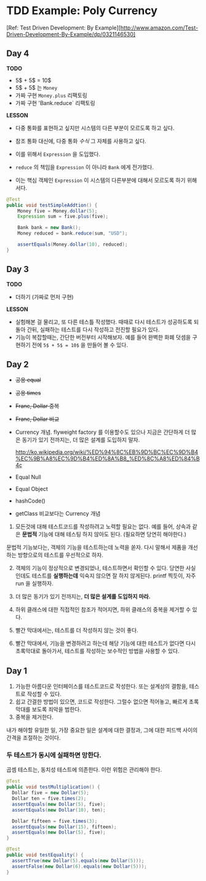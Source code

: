 # TDD Example: Poly Currency

[Ref: Test Driven Development: By Example][http://www.amazon.com/Test-Driven-Development-By-Example/dp/0321146530]

## Day 4

**TODO**

- 5$ + 5$ = 10$
- 5$ + 5$ 는 `Money`
- 가짜 구현 `Money.plus` 리팩토링
- 가짜 구현 'Bank.reduce` 리팩토링

**LESSON**

- 다중 통화를 표현하고 싶지만 시스템의 다른 부분이 모르도록 하고 싶다. 
- 참조 통화 대신에, 다중 통화 *수식* 그 자체를 사용하고 싶다.
- 이를 위해서 `Expression` 을 도입했다. 

- `reduce` 의 책임을 `Expression` 이 아니라 `Bank` 에게 전가했다.
- 이는 핵심 객체인 `Expression` 이 시스템의 다른부분에 대해서 모르도록 하기 위해서다.

```java
@Test
public void testSimpleAddtion() {
	Money five = Money.dollar(5);
	Expression sum = five.plus(five);

	Bank bank = new Bank();
	Money reduced = bank.reduce(sum, "USD");

	assertEquals(Money.dollar(10), reduced);
}
```

## Day 3

**TODO**

- 더하기 (가짜로 먼저 구현)

**LESSON**

- 실험해본 걸 물리고, 또 다른 테스틀 작성했다. 때때로 다시 테스트가 성공하도록 되돌아 간뒤, 실패하는 테스트를 다시 작성하고 전진할 필요가 있다.
- 기능이 복잡할때는, 간단한 버전부터 시작해보자. 예를 들어 완벽한 화폐 덧셈을 구현하기 전에 `5$ + 5$ = 10$` 을 만들어 볼 수 있다. 

## Day 2

- ~~공용 equal~~
- ~~공용 times~~
- ~~Franc, Dollar 중복~~
- ~~Franc, Dollar 비교~~

- Currency 개념. flyweight factory 를 이용할수도 있으나 지금은 간단하게
  더 많은 동기가 있기 전까지는, 더 많은 설계를 도입하지 말자.

  http://ko.wikipedia.org/wiki/%ED%94%8C%EB%9D%BC%EC%9D%B4%EC%9B%A8%EC%9D%B4%ED%8A%B8_%ED%8C%A8%ED%84%B4ç


- Equal Null
- Equal Object
- hashCode()

- getClass 비교보다는 Currency 개념


1. 모든것에 대해 테스트코드를 작성하려고 노력할 필요는 없다. 예를 들어, 상속과 같은 **문법적** 기능에 대해 테스팅 하지 않아도 된다. (필요하면 당연히 해야한다.)

문법적 기능보다는, 객체의 기능을 테스트하는데 노력을 쏟자. 다시 말해서 제품을 개선하는 방향으로의 테스트를 우선적으로 하자.

2. 객체의 기능이 정상적으로 변경되었나, 테스트하면서 확인할 수 있다. 당연한 사실인데도 테스트를 **실행하는데** 익숙지 않으면 잘 하지 않게된다. printf 찍듯이, 자주 run 을 실행하자.

3. 더 많은 동기가 있기 전까지는, **더 많은 설계를 도입하지 마라.**

4. 하위 클래스에 대한 직접적인 참조가 적어지면, 하위 클래스의 중복을 제거할 수 있다.

5. 빨간 막대에서는, 테스트를 더 작성하지 않는 것이 좋다.

6. 빨간 막대에서, 기능을 변경하려고 하는데 해당 기능에 대한 테스트가 없다면
다시 초록막대로 돌아가서, 테스트를 작성하는 보수적인 방법을 사용할 수 있다.

## Day 1

1. 가능한 아름다운 인터페이스를 테스트코드로 작성한다. 또는 설계상의 결함을, 테스트로 작성할 수 있다.
2. 쉽고 간결한 방법이 있으면, 코드로 작성한다. 그럴수 없으면 적어놓고, 빠르게 초록막대를 보도록 죄악을 범한다.
3. 중복을 제거한다.

내가 해야할 유일한 일, 가장 중요한 일은 설계에 대한 결정과, 그에 대한 피드백 사이의 간격을 조절하는 것이다.

### 두 테스트가 동시에 실패하면 망한다.

곱셈 테스트는, 동치성 테스트에 의존한다. 이런 위험은 관리해야 한다.

```java
@Test
public void testMultiplication() {
  Dollar five = new Dollar(5);
  Dollar ten = five.times(2);
  assertEquals(new Dollar(5), five);
  assertEquals(new Dollar(10), ten);

  Dollar fifteen = five.times(3);
  assertEquals(new Dollar(15), fifteen);
  assertEquals(new Dollar(5), five);
}

@Test
public void testEquality() {
  assertTrue(new Dollar(5).equals(new Dollar(5)));
  assertFalse(new Dollar(6).equals(new Dollar(5)));
}
```
